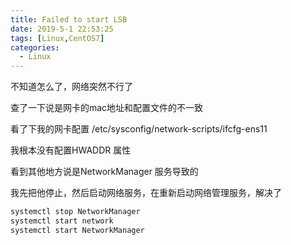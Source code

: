 ```yaml
---
title: Failed to start LSB
date: 2019-5-1 22:53:25
tags: [Linux,CentOS7]
categories:
  - Linux
---
```

不知道怎么了，网络突然不行了

查了一下说是网卡的mac地址和配置文件的不一致

看了下我的网卡配置 /etc/sysconfig/network-scripts/ifcfg-ens11

我根本没有配置HWADDR 属性

看到其他地方说是NetworkManager 服务导致的

我先把他停止，然后启动网络服务，在重新启动网络管理服务，解决了

``` bash
systemctl stop NetworkManager
systemctl start network
systemctl start NetworkManager
```
